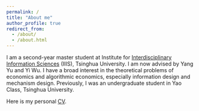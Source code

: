 ```yaml
---
permalink: /
title: "About me"
author_profile: true
redirect_from: 
  - /about/
  - /about.html
---
```


I am a second-year master student at Institute for [Interdisciplinary Information Sciences](https://iiis.tsinghua.edu.cn/) (IIIS), Tsinghua University. I am now advised by Yang Yu and Yi Wu. I have a broad interest in the theoretical problems of economics and algorithmic economics, especially information design and mechanism design. Previously, I was an undergraduate student in Yao Class, Tsinghua University.

Here is my personal [CV](/files/CV.pdf).
